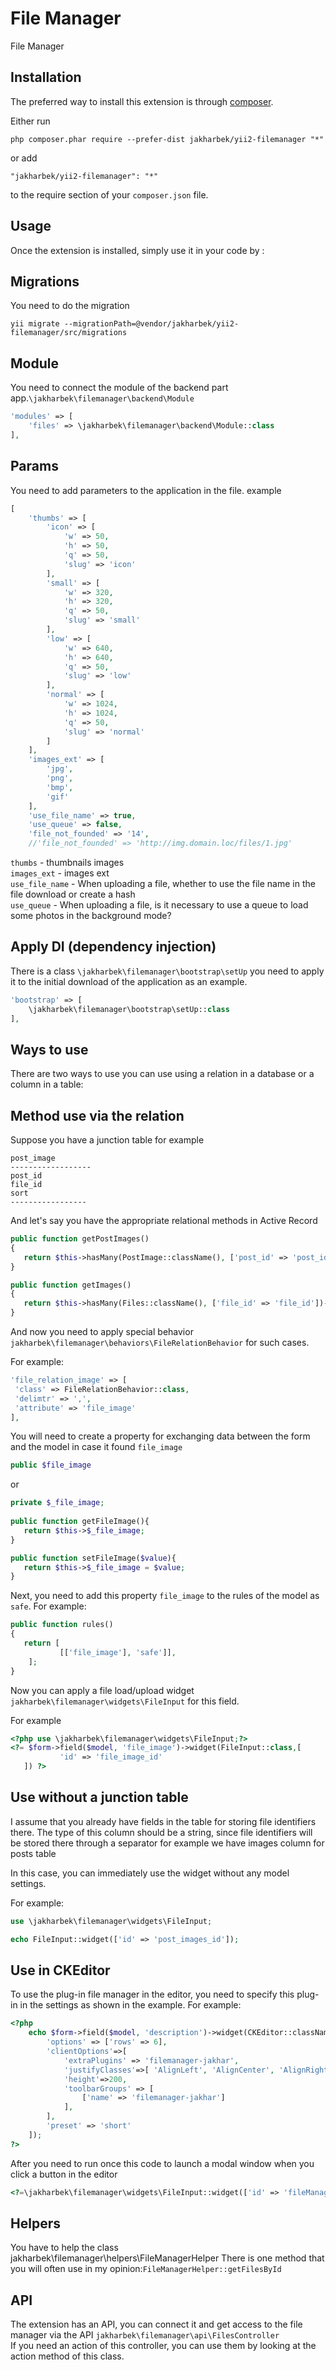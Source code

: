 File Manager
============
File Manager

Installation
------------

The preferred way to install this extension is through [composer](http://getcomposer.org/download/).

Either run

```
php composer.phar require --prefer-dist jakharbek/yii2-filemanager "*"
```

or add

```
"jakharbek/yii2-filemanager": "*"
```

to the require section of your `composer.json` file.


Usage
-----

Once the extension is installed, simply use it in your code by  :


Migrations
-----
You need to do the migration

```
yii migrate --migrationPath=@vendor/jakharbek/yii2-filemanager/src/migrations
```

Module
-----
You need to connect the module of the backend part app.`\jakharbek\filemanager\backend\Module`


```php
'modules' => [
    'files' => \jakharbek\filemanager\backend\Module::class
],
```
Params
-----

 You need to add parameters to the application in the file.
 example
 ```php
 [
     'thumbs' => [
         'icon' => [
             'w' => 50,
             'h' => 50,
             'q' => 50,
             'slug' => 'icon'
         ],
         'small' => [
             'w' => 320,
             'h' => 320,
             'q' => 50,
             'slug' => 'small'
         ],
         'low' => [
             'w' => 640,
             'h' => 640,
             'q' => 50,
             'slug' => 'low'
         ],
         'normal' => [
             'w' => 1024,
             'h' => 1024,
             'q' => 50,
             'slug' => 'normal'
         ]
     ],
     'images_ext' => [
         'jpg',
         'png',
         'bmp',
         'gif'
     ],
     'use_file_name' => true,
     'use_queue' => false,
     'file_not_founded' => '14',
     //'file_not_founded' => 'http://img.domain.loc/files/1.jpg'
 
 ```
 `thumbs` - thumbnails images
 <br />
 `images_ext`  - images ext
 <br />
 `use_file_name` - When uploading a file, whether to use the file name in the file download or create a hash
 <br />
 `use_queue` - When uploading a file, is it necessary to use a queue to load some photos in the background mode?
 
 Apply DI (dependency injection)
 -----
There is a class `\jakharbek\filemanager\bootstrap\setUp` you need to apply it to the initial download of the application as an example.
```php
'bootstrap' => [
    \jakharbek\filemanager\bootstrap\setUp::class
],
```
 
 Ways to use
 -----
 There are two ways to use you can use using a relation in a database or a column in a table:
 
  
 Method use via the relation
 -----------
 Suppose you have a junction table for example
 ```
 post_image
 ------------------
 post_id
 file_id
 sort
 -----------------
 ```
 
 And let's say you have the appropriate relational methods in Active Record
 
 ```php
public function getPostImages()
{
    return $this->hasMany(PostImage::className(), ['post_id' => 'post_id']);
}
 
public function getImages()
{
    return $this->hasMany(Files::className(), ['file_id' => 'file_id'])->viaTable('postImages', ['post_id' => 'post_id']);
}
 ```
 And now you need to apply special behavior `jakharbek\filemanager\behaviors\FileRelationBehavior` for such cases.
 
 For example:
 
 ```php
 'file_relation_image' => [
  'class' => FileRelationBehavior::class,
  'delimtr' => ',',
  'attribute' => 'file_image'
 ],
 ```
 
 You will need to create a property for exchanging data between the form and the model in case it found `file_image`
 
 ```php
 public $file_image
 ```
 
 or
 
 ```php
 private $_file_image;
  
 public function getFileImage(){
    return $this->$_file_image;
 }
 
 public function setFileImage($value){
    return $this->$_file_image = $value;
 }
 ```
 Next, you need to add this property `file_image` to the rules of the model as `safe`.
 For example:
 ```php
 public function rules()
 {
    return [ 
            [['file_image'], 'safe']],
     ];
 }
 ```
 Now you can apply a file load/upload widget `jakharbek\filemanager\widgets\FileInput` for this field.
 
 For example
 
 ```php
<?php use \jakharbek\filemanager\widgets\FileInput;?>
<?= $form->field($model, 'file_image')->widget(FileInput::class,[
            'id' => 'file_image_id'
    ]) ?>
 ```
 
 Use without a junction table
-----------
I assume that you already have fields in the table for storing file identifiers there. The type of this column should be a string, since file identifiers will be stored there through a separator for example we have images column for posts table

In this case, you can immediately use the widget without any model settings.

For example:
```php
use \jakharbek\filemanager\widgets\FileInput;

echo FileInput::widget(['id' => 'post_images_id']);
```


Use in CKEditor
-----------
To use the plug-in file manager in the editor, you need to specify this plug-in in the settings as shown in the example.
For example:
```php
<?php
    echo $form->field($model, 'description')->widget(CKEditor::className(), [
        'options' => ['rows' => 6],
        'clientOptions'=>[
            'extraPlugins' => 'filemanager-jakhar',
            'justifyClasses'=>[ 'AlignLeft', 'AlignCenter', 'AlignRight', 'AlignJustify' ],
            'height'=>200,
            'toolbarGroups' => [
                ['name' => 'filemanager-jakhar']
            ],
        ],
        'preset' => 'short'
    ]);
?>
```

After you need to run once this code to launch a modal window when you click a button in the editor

```php
<?=\jakharbek\filemanager\widgets\FileInput::widget(['id' => 'fileManagerEditor','editor' => true]);?>
```

Helpers
-----------
You have to help the class jakharbek\filemanager\helpers\FileManagerHelper
There is one method that you will often use in my opinion:`FileManagerHelper::getFilesById`


API
-----------
The extension has an API, you can connect it and get access to the file manager via the API 
`jakharbek\filemanager\api\FilesController` <br />
If you need an action of this controller, you can use them by looking at the action method of this class.